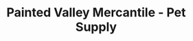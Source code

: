 ---
title: "Painted Valley Mercantile - Pet Supply"
url: /dubois/painted-valley-mercantile-pet-supply/
shop: Tiere
---